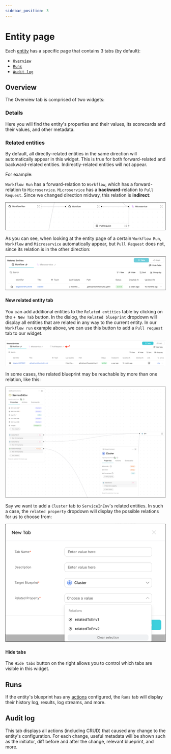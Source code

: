 ```yaml
---
sidebar_position: 3
---
```


# Entity page

Each [entity](../../build-your-software-catalog/sync-data-to-catalog/sync-data-to-catalog.md#entity-json-structure) has a specific page that contains 3 tabs (by default):

- [`Overview`](#overview)
- [`Runs`](#runs)
- [`Audit log`](#audit-log)

## Overview

The Overview tab is comprised of two widgets:

### Details

Here you will find the entity's properties and their values, its scorecards and their values, and other metadata.

### Related entities

By default, all directly-related entities in the same direction will automatically appear in this widget. This is true for both forward-related and backward-related entities. Indirectly-related entities will not appear.

For example:

`Workflow Run` has a forward-relation to `Workflow`, which has a forward-relation to `Microservice`. `Microservice` has a **backward**-relation to `Pull Request`. Since we changed direction midway, this relation is **indirect**:

![builderRelationsExample](../../../static/img/software-catalog/pages/builderRelationsExample.png)

As you can see, when looking at the entity page of a certain `Workflow Run`, `Workflow` and `Microservice` automatically appear, but `Pull Request` does not, since its relation is in the other direction:

![entityRelationsExample](../../../static/img/software-catalog/pages/entityRelationsExample.png)

#### New related entity tab

You can add additional entities to the `Related entities` table by clicking on the `+ New Tab` button. In the dialog, the `Related blueprint` dropdown will display all entities that are related in any way to the current entity. In our `Workflow run` example above, we can use this button to add a `Pull request` tab to our widget.

![afterNewTab](../../../static/img/software-catalog/pages/afterNewTab.png)

In some cases, the related blueprint may be reachable by more than one relation, like this:

![multipleRelations](../../../static/img/software-catalog/pages/multipleRelations.png)

Say we want to add a `Cluster` tab to `ServiceInEnv`'s related entities. In such a case, the `related property` dropdown will display the possible relations for us to choose from:

![multiplePaths](../../../static/img/software-catalog/pages/multiplePaths.png)

#### Hide tabs

The `Hide tabs` button on the right allows you to control which tabs are visible in this widget.

## Runs

If the entity's blueprint has any [actions](/create-self-service-experiences/) configured, the `Runs` tab will display their history log, results, log streams, and more.

## Audit log

This tab displays all actions (including CRUD) that caused any change to the entity's configuration. For each change, useful metadata will be shown such as the initiator, diff before and after the change, relevant blueprint, and more.
